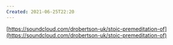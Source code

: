 ```yaml
---
Created: 2021-06-25T22:20
---
```

[https://soundcloud.com/drobertson-uk/stoic-premeditation-of](https://soundcloud.com/drobertson-uk/stoic-premeditation-of)